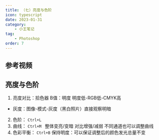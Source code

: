 ```yaml
---
title: （七）亮度与色阶
icon: typescript
date: 2023-01-31
category:
    - 小王笔记
tag: 
    - Photoshop
order: 7
---
```


## 参考视频


## 亮度与色阶
1. 亮度对比：拾色器 B值：明度  明度低-RGB低-CMYK高      
- 灰度：图像-模式-灰度（黑白照片）直接观察明暗
2. 色阶： `Ctrl+L`
3. 曲线： `Ctrl+M ` 整体变亮/变暗 对比增强/减弱 不同通道也可以调整曲线
4. 色彩平衡： `Ctrl+B` 保持明度：可以保证调整后的颜色发光总量不变
